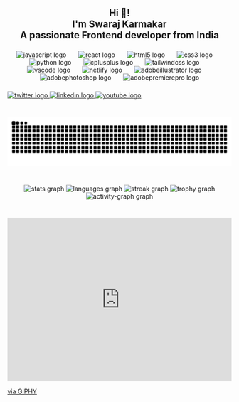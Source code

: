 <h2 align="center">Hi 👋!<br>I'm Swaraj Karmakar <br>A passionate Frontend developer from India</h2>

###

<div align="center">
  <img src="https://skillicons.dev/icons?i=js" height="61" alt="javascript logo"  />
  <img width="19" />
  <img src="https://skillicons.dev/icons?i=react" height="61" alt="react logo"  />
  <img width="19" />
  <img src="https://skillicons.dev/icons?i=html" height="61" alt="html5 logo"  />
  <img width="19" />
  <img src="https://skillicons.dev/icons?i=css" height="61" alt="css3 logo"  />
  <img width="19" />
  <img src="https://skillicons.dev/icons?i=py" height="61" alt="python logo"  />
  <img width="19" />
  <img src="https://skillicons.dev/icons?i=cpp" height="61" alt="cplusplus logo"  />
  <img width="19" />
  <img src="https://skillicons.dev/icons?i=tailwind" height="61" alt="tailwindcss logo"  />
  <img width="19" />
  <img src="https://skillicons.dev/icons?i=vscode" height="61" alt="vscode logo"  />
  <img width="19" />
  <img src="https://skillicons.dev/icons?i=netlify" height="61" alt="netlify logo"  />
  <img width="19" />
  <img src="https://skillicons.dev/icons?i=ai" height="61" alt="adobeillustrator logo"  />
  <img width="19" />
  <img src="https://skillicons.dev/icons?i=ps" height="61" alt="adobephotoshop logo"  />
  <img width="19" />
  <img src="https://skillicons.dev/icons?i=pr" height="61" alt="adobepremierepro logo"  />
</div>

###

<div align="left">
  <a href="https://twitter.com/hello_swaraj" target="_blank">
    <img src="https://img.shields.io/static/v1?message=Twitter&logo=twitter&label=&color=1DA1F2&logoColor=white&labelColor=&style=for-the-badge" height="35" alt="twitter logo"  />
  </a>
  <a href="https://www.linkedin.com/in/swaraj-karmakar/" target="_blank">
    <img src="https://img.shields.io/static/v1?message=LinkedIn&logo=linkedin&label=&color=0077B5&logoColor=white&labelColor=&style=for-the-badge" height="35" alt="linkedin logo"  />
  </a>
  <a href="https://www.youtube.com/@ToxicSwaraj" target="_blank">
    <img src="https://img.shields.io/static/v1?message=Youtube&logo=youtube&label=&color=FF0000&logoColor=white&labelColor=&style=for-the-badge" height="35" alt="youtube logo"  />
  </a>
</div>

###

<br clear="both">

<img src="https://raw.githubusercontent.com/karmakarswaraj/karmakarswaraj/output/snake.svg" alt="Snake animation" />

###

<br clear="both">

<div align="center">
  <img src="https://github-readme-stats.vercel.app/api?username=karmakarswaraj&hide_title=false&hide_rank=false&show_icons=false&include_all_commits=false&count_private=false&disable_animations=false&theme=dark&locale=en&hide_border=false&order=1" height="150" alt="stats graph"  />
  <img src="https://github-readme-stats.vercel.app/api/top-langs?username=karmakarswaraj&locale=en&hide_title=false&layout=compact&card_width=320&langs_count=5&theme=dark&hide_border=false&order=2" height="150" alt="languages graph"  />
  <img src="https://streak-stats.demolab.com?user=karmakarswaraj&locale=en&mode=daily&theme=dark&hide_border=false&border_radius=5&order=3" height="150" alt="streak graph"  />
  <img src="https://github-profile-trophy.vercel.app?username=karmakarswaraj&theme=dracula&column=-1&row=1&margin-w=8&margin-h=8&no-bg=true&no-frame=true&order=4" height="150" alt="trophy graph"  />
  <img src="https://github-readme-activity-graph.vercel.app/graph?username=karmakarswaraj&radius=16&theme=react&area=true&order=5&hide_border=true&hide_title=true" height="300" alt="activity-graph graph"  />
</div>

###

<br clear="both">


<div style="width:100%;height:0;padding-bottom:73%;position:relative;"><iframe src="https://giphy.com/embed/CZlAx4kvxHHPy" width="100%" height="100%" style="position:absolute" frameBorder="0" class="giphy-embed" allowFullScreen></iframe></div><p><a href="https://giphy.com/gifs/mrw-character-ive-CZlAx4kvxHHPy">via GIPHY</a></p>


###
